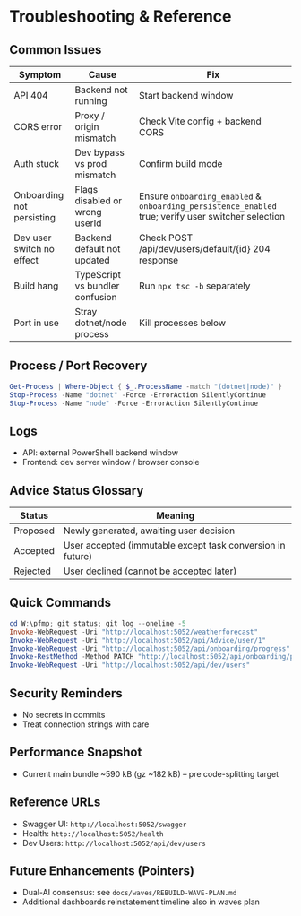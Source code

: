 # Troubleshooting & Reference

## Common Issues
| Symptom | Cause | Fix |
|---------|-------|-----|
| API 404 | Backend not running | Start backend window |
| CORS error | Proxy / origin mismatch | Check Vite config + backend CORS | 
| Auth stuck | Dev bypass vs prod mismatch | Confirm build mode | 
| Onboarding not persisting | Flags disabled or wrong userId | Ensure `onboarding_enabled` & `onboarding_persistence_enabled` true; verify user switcher selection |
| Dev user switch no effect | Backend default not updated | Check POST /api/dev/users/default/{id} 204 response |
| Build hang | TypeScript vs bundler confusion | Run `npx tsc -b` separately |
| Port in use | Stray dotnet/node process | Kill processes below |

## Process / Port Recovery
```powershell
Get-Process | Where-Object { $_.ProcessName -match "(dotnet|node)" }
Stop-Process -Name "dotnet" -Force -ErrorAction SilentlyContinue
Stop-Process -Name "node" -Force -ErrorAction SilentlyContinue
```

## Logs
- API: external PowerShell backend window
- Frontend: dev server window / browser console

## Advice Status Glossary
| Status | Meaning |
|--------|---------|
| Proposed | Newly generated, awaiting user decision |
| Accepted | User accepted (immutable except task conversion in future) |
| Rejected | User declined (cannot be accepted later) |

## Quick Commands
```powershell
cd W:\pfmp; git status; git log --oneline -5
Invoke-WebRequest -Uri "http://localhost:5052/weatherforecast"
Invoke-WebRequest -Uri "http://localhost:5052/api/Advice/user/1"
Invoke-WebRequest -Uri "http://localhost:5052/api/onboarding/progress"
Invoke-RestMethod -Method PATCH "http://localhost:5052/api/onboarding/progress/step/welcome" -Body '{"data":{"ack":true},"completed":true}' -ContentType 'application/json'
Invoke-WebRequest -Uri "http://localhost:5052/api/dev/users"
```

## Security Reminders
- No secrets in commits
- Treat connection strings with care

## Performance Snapshot
- Current main bundle ~590 kB (gz ~182 kB) – pre code-splitting target

## Reference URLs
- Swagger UI: `http://localhost:5052/swagger`
- Health: `http://localhost:5052/health`
- Dev Users: `http://localhost:5052/api/dev/users`

## Future Enhancements (Pointers)
- Dual-AI consensus: see `docs/waves/REBUILD-WAVE-PLAN.md`
- Additional dashboards reinstatement timeline also in waves plan
